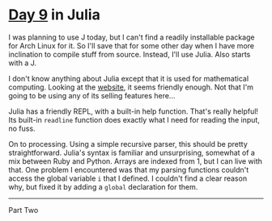 # [Day 9](http://adventofcode.com/2017/day/9) in Julia

I was planning to use J today, but I can't find a readily installable package
for Arch Linux for it. So I'll save that for some other day when I have more
inclination to compile stuff from source. Instead, I'll use Julia. Also starts
with a J.

I don't know anything about Julia except that it is used for mathematical
computing. Looking at the [website](https://julialang.org/), it seems friendly
enough. Not that I'm going to be using any of its selling features here...

Julia has a friendly REPL, with a built-in help function. That's really
helpful! Its built-in `readline` function does exactly what I need for reading
the input, no fuss.

On to processing. Using a simple recursive parser, this should be pretty
straightforward. Julia's syntax is familiar and unsurprising, somewhat of a mix
between Ruby and Python. Arrays are indexed from 1, but I can live with that.
One problem I encountered was that my parsing functions couldn't access the
global variable `i` that I defined. I couldn't find a clear reason why, but
fixed it by adding a `global` declaration for them.

---

Part Two
